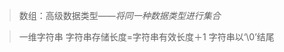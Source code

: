>数组：高级数据类型——*将同一种数据类型进行集合*


>一维字符串
>字符串存储长度=字符串有效长度＋1
>字符串以‘\0’结尾
<!--stackedit_data:
eyJoaXN0b3J5IjpbMjQ2NDM5Nzk4LC0xMjkxMjAyNDA3XX0=
-->